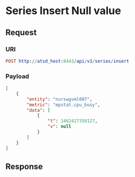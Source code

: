 # Series Insert Null value 

## Request
### URI
```elm
POST http://atsd_host:8443/api/v1/series/insert
```
### Payload
```json
[
    {
        "entity": "nurswgvml007",
        "metric": "mpstat.cpu_busy",
        "data": [
            {
                "t": 1462427358127,
                "v": null
            }
        ]
    }
]
```
## Response 
```
```
